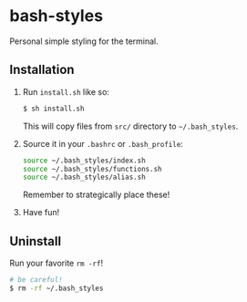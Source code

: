 # bash-styles

Personal simple styling for the terminal.

## Installation

1. Run `install.sh` like so:

   ```sh
   $ sh install.sh
   ```

   This will copy files from `src/` directory to `~/.bash_styles`.

2. Source it in your `.bashrc` or `.bash_profile`:

   ```sh
   source ~/.bash_styles/index.sh
   source ~/.bash_styles/functions.sh
   source ~/.bash_styles/alias.sh
   ```

   Remember to strategically place these!

3. Have fun!

## Uninstall

Run your favorite `rm -rf`!

```sh
# be careful!
$ rm -rf ~/.bash_styles
```
